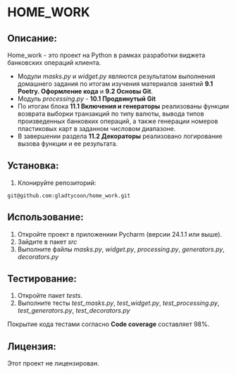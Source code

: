 # HOME_WORK

## Описание:

Home_work - это проект на Python в рамках разработки виджета банковских операций клиента. 

- Модули *masks.py* и *widget.py* являются результатом выполнения домашнего задания
по итогам изучения материалов занятий **9.1 Poetry. Оформление кода** и **9.2 Основы Git**.
- Модуль *processing.py* - **10.1 Продвинутый Git**
- По итогам блока **11.1 Включения и генераторы** реализованы функции возврата выборки транзакций по типу валюты, 
вывода типов произведенных банковких операций, а также генерации номеров пластиковых карт в заданном числовом диапазоне.
- В завершении раздела **11.2 Декораторы** реализовано логирование вызова функции и ее результата.
## Установка:

1. Клонируйте репозиторий:
```
git@github.com:gladtycoon/home_work.git
```

## Использование:

1. Откройте проект в приложениии Pycharm (версии 24.1.1 или выше).
2. Зайдите в пакет *src*
3. Выполните файлы *masks.py*, *widget.py*, *processing.py*, *generators.py*, *decorators.py*


## Тестирование:

1. Откройте пакет *tests*.
2. Выполните тесты *test_masks.py*, *test_widget.py*, *test_processing.py*, *test_generators.py*, *test_decorators.py*

Покрытие кода тестами согласно **Code coverage** составляет 98%.

## Лицензия:

Этот проект не лицензирован.
